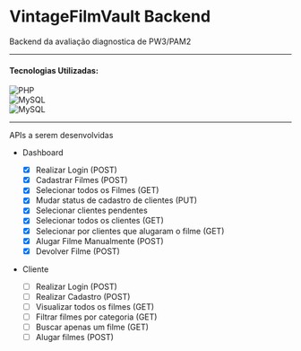 # VintageFilmVault Backend

<p>Backend da avaliação diagnostica de PW3/PAM2</p>

---

#### Tecnologias Utilizadas:

<img align="center" src="https://img.shields.io/badge/PHP-777BB4?flat&logo=php&logoColor=white" alt="PHP">
<br>
<img align="center" src="https://img.shields.io/badge/MySQL-005C84?style=flat&logo=mysql&logoColor=white" alt="MySQL">
<br>
<img align="center" src="https://img.shields.io/badge/Postman-FF6C37?style=flat&logo=postman&logoColor=white" alt="MySQL">

---

APIs a serem desenvolvidas

- Dashboard

  - [x] Realizar Login (POST)
  - [x] Cadastrar Filmes (POST)
  - [x] Selecionar todos os Filmes (GET)
  - [x] Mudar status de cadastro de clientes (PUT)
  - [x] Selecionar clientes pendentes
  - [x] Selecionar todos os clientes (GET)
  - [x] Selecionar por clientes que alugaram o filme (GET)
  - [x] Alugar Filme Manualmente (POST)
  - [x] Devolver Filme (POST)

- Cliente

  - [ ] Realizar Login (POST)
  - [ ] Realizar Cadastro (POST)
  - [ ] Visualizar todos os filmes (GET)
  - [ ] Filtrar filmes por categoria (GET)
  - [ ] Buscar apenas um filme (GET)
  - [ ] Alugar filmes (POST)
